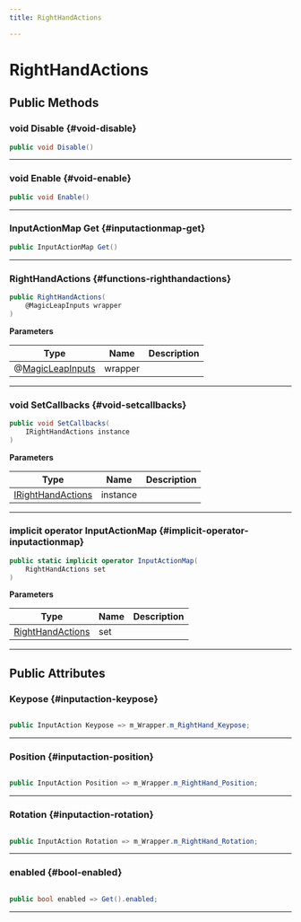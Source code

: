 ```yaml
---
title: RightHandActions

---
```


# RightHandActions










## Public Methods

### void Disable {#void-disable}

```csharp
public void Disable()
```






-----------

### void Enable {#void-enable}

```csharp
public void Enable()
```






-----------

### InputActionMap Get {#inputactionmap-get}

```csharp
public InputActionMap Get()
```






-----------

###  RightHandActions {#functions-righthandactions}

```csharp
public RightHandActions(
    @MagicLeapInputs wrapper
)
```


**Parameters**

| Type | Name  | Description  | 
|--|--|--|
| @[MagicLeapInputs](/versioned_docs/version-31-Aug-2023/unity-api/api/Classes/MagicLeapInputs/MagicLeapInputs.md) |wrapper||






-----------

### void SetCallbacks {#void-setcallbacks}

```csharp
public void SetCallbacks(
    IRightHandActions instance
)
```


**Parameters**

| Type | Name  | Description  | 
|--|--|--|
| [IRightHandActions](/versioned_docs/version-31-Aug-2023/unity-api/api/Classes/MagicLeapInputs/MagicLeapInputs.IRightHandActions.md) |instance||






-----------

### implicit operator InputActionMap {#implicit-operator-inputactionmap}

```csharp
public static implicit operator InputActionMap(
    RightHandActions set
)
```


**Parameters**

| Type | Name  | Description  | 
|--|--|--|
| [RightHandActions](/versioned_docs/version-31-Aug-2023/unity-api/api/Classes/MagicLeapInputs/MagicLeapInputs.RightHandActions.md) |set||






-----------

## Public Attributes

### Keypose {#inputaction-keypose}

```csharp

public InputAction Keypose => m_Wrapper.m_RightHand_Keypose;

```






-----------

### Position {#inputaction-position}

```csharp

public InputAction Position => m_Wrapper.m_RightHand_Position;

```






-----------

### Rotation {#inputaction-rotation}

```csharp

public InputAction Rotation => m_Wrapper.m_RightHand_Rotation;

```






-----------

### enabled {#bool-enabled}

```csharp

public bool enabled => Get().enabled;

```






-----------


